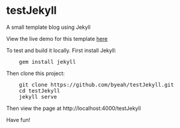 # testJekyll
A small template blog using Jekyll

View the live demo for this template [here]

To test and build it locally. First install Jekyll:
<pre>
	gem install jekyll
</pre>
Then clone this project:
<pre>
	git clone https://github.com/byeah/testJekyll.git
	cd testJekyll
	jekyll serve
</pre>

Then view the page at http://localhost:4000/testJekyll

Have fun!

[here]: https://byeah.github.io/testJekyll/
